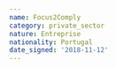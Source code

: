 ```yaml
---
name: Focus2Comply
category: private_sector
nature: Entreprise
nationality: Portugal
date_signed: '2018-11-12'
---
```

    